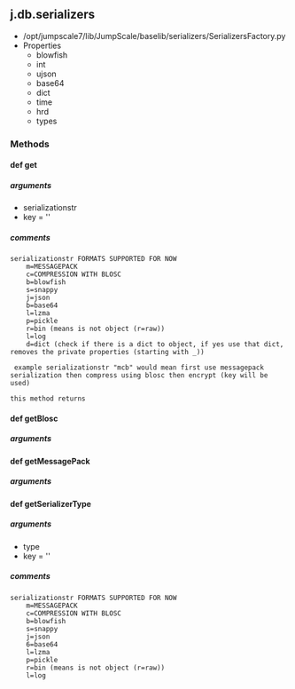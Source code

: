 ## j.db.serializers

- /opt/jumpscale7/lib/JumpScale/baselib/serializers/SerializersFactory.py
- Properties
    - blowfish
    - int
    - ujson
    - base64
    - dict
    - time
    - hrd
    - types

### Methods

#### def get 
##### arguments

- serializationstr
- key = ''

##### comments

```
serializationstr FORMATS SUPPORTED FOR NOW
    m=MESSAGEPACK 
    c=COMPRESSION WITH BLOSC
    b=blowfish
    s=snappy
    j=json
    b=base64
    l=lzma
    p=pickle
    r=bin (means is not object (r=raw))
    l=log
    d=dict (check if there is a dict to object, if yes use that dict, removes the private properties (starting with _))

 example serializationstr "mcb" would mean first use messagepack serialization then compress using blosc then encrypt (key will be used)

this method returns

```

#### def getBlosc 
##### arguments

#### def getMessagePack 
##### arguments

#### def getSerializerType 
##### arguments

- type
- key = ''

##### comments

```
serializationstr FORMATS SUPPORTED FOR NOW
    m=MESSAGEPACK 
    c=COMPRESSION WITH BLOSC
    b=blowfish
    s=snappy
    j=json
    6=base64
    l=lzma
    p=pickle
    r=bin (means is not object (r=raw))
    l=log

```

